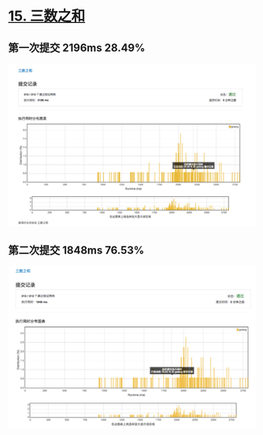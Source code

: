 # [15. 三数之和](https://leetcode-cn.com/problems/3sum/description/)

## 第一次提交 2196ms 28.49%

![提交记录](./three-sum-1.png)

## 第二次提交 1848ms 76.53%

![提交记录](./three-sum-2.png)
